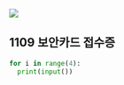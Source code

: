 ![](C:\Users\sky\AppData\Roaming\Typora\typora-user-images\image-20200428195035851.png)

## 1109  보안카드 접수증

```python
for i in range(4): 
  print(input())
```



